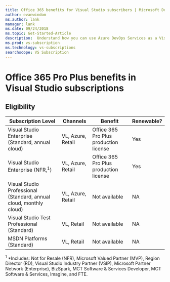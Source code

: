 ```yaml
---
title: Office 365 benefits for Visual Studio subscribers | Microsoft Docs
author: evanwindom
ms.author: lank
manager: lank
ms.date: 09/24/2018
ms.topic: Get-Started-Article
description:  Understand how you can use Azure DevOps Services as a Visual Studio subscriber.
ms.prod: vs-subscription
ms.technology: vs-subscriptions
searchscope: VS Subscription
---
```


# Office 365 Pro Plus benefits in Visual Studio subscriptions

## Eligibility

| Subscription Level                                                 |     Channels                                            | Benefit                                                          | Renewable?    |
|--------------------------------------------------------------------|---------------------------------------------------------|------------------------------------------------------------------|---------------|
| Visual Studio Enterprise (Standard, annual cloud)   | VL, Azure, Retail  | Office 365 Pro Plus production license|  Yes          |
| Visual Studio Enterprise (NFR,<sup>1</sup>)   | VL, Azure, Retail  | Office 365 Pro Plus production license|  Yes          |
| Visual Studio Professional (Standard, annual cloud, monthly cloud) | VL, Azure, Retail | Not available                                                            |  NA          |
| Visual Studio Test Professional (Standard)                         | VL, Retail                                              | Not available                                              |  NA          |
| MSDN Platforms (Standard)                                          | VL, Retail                                              | Not available                                              |  NA          |

<sup>1</sup>  *Includes:  Not for Resale (NFR), Microsoft Valued Partner (MVP), Region Director (RD), Visual Studio Industry Partner (VSIP), Microsoft Partner Network (Enterprise), BizSpark, MCT Software & Services Developer, MCT Software & Services, Imagine, and FTE.
